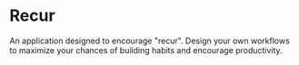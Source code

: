 # Recur

An application designed to encourage "recur". Design your own workflows to maximize your chances of
building habits and encourage productivity.
